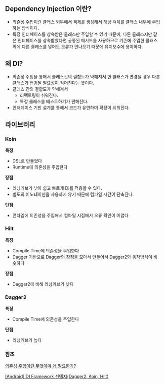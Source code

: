 ## Dependency Injection 이란?

- 의존성 주입이란 클래스 외부에서 객체를 생성해서 해당 객체를 클래스 내부에 주입하는 방식이다.
- 특정 인터페이스를 상속받은 클래스만 주입할 수 있기 때문에, 다른 클래스지만 같은 인터페이스를 상속받았다면 공통된 메서드를 사용하므로 기존에 주입한 클래스외에 다른 클래스를 넣어도 오류가 안나오기 때문에 유지보수에 용이하다.

## 왜 DI?

- 의존성 주입을 통해서 클래스간의 결합도가 약해져서 한 클래스가 변경될 경우 다른 클래스가 변경될 필요성이 적어진다는 뜻이다.
- 클래스 간의 결합도가 약해져서
    - 리팩토링이 쉬워진다.
    - 특정 클래스를 테스트하기가 편해진다.
- 인터페이스 기반 설계를 통해서 코드가 유연하며 확장이 쉬워진다.

## 라이브러리

### Koin

**특징**

- DSL로 만들었다
- Runtime에 의존성을 주입한다

**장점**

- 러닝커브가 낮아 쉽고 빠르게 DI를 적용할 수 있다.
- 별도의 어노테이션을 사용하지 않기 때문에 컴파일 시간이 단축된다.

**단점**

- 런타임에 의존성을 주입해서 컴파일 시점에서 오류 확인이 어렵다

### Hilt

**특징**

- Compile Time에 의존성을 주입한다
- Dagger 기반으로 Dagger의 장점을 모아서 만들어서 Dagger2와 동작방식이 비슷하다

**장점**

- Dagger2에 비해 러닝커브가 낮다

### Dagger2

**특징**

- Compile Time에 의존성을 주입한다

**단점**

- 러닝커브가 높다
### 참조
[의존성 주입이란 무엇이며 왜 필요한가?](https://kotlinworld.com/64)

[[Android] DI Framework 선택지(Dagger2, Koin, Hilt)](https://velog.io/@sysout-achieve/Android-DI-Framework-%EC%84%A0%ED%83%9D%EC%A7%80Dagger2-Koin-Hilt)
